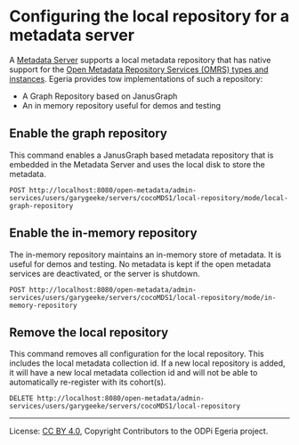<!-- SPDX-License-Identifier: CC-BY-4.0 -->
<!-- Copyright Contributors to the ODPi Egeria project. -->


# Configuring the local repository for a metadata server

A [Metadata Server](../concepts/metadata-server.md) supports a local metadata repository that has
native support for the
[Open Metadata Repository Services (OMRS) types and instances](../../../repository-services/docs/metadata-meta-model.md).
Egeria provides tow implementations of such a repository:

* A Graph Repository based on JanusGraph
* An in memory repository useful for demos and testing

## Enable the graph repository

This command enables a JanusGraph based metadata repository that is embedded in the Metadata Server
and uses the local disk to store the metadata.

```
POST http://localhost:8080/open-metadata/admin-services/users/garygeeke/servers/cocoMDS1/local-repository/mode/local-graph-repository
```

## Enable the in-memory repository

The in-memory repository maintains an in-memory store of metadata. It is useful for demos and testing.
No metadata is kept if the open metadata services are deactivated,
or the server is shutdown.

```
POST http://localhost:8080/open-metadata/admin-services/users/garygeeke/servers/cocoMDS1/local-repository/mode/in-memory-repository
```


## Remove the local repository

This command removes all configuration for the local repository.
This includes the local metadata collection id.  If a new local repository is
added, it will have a new local metadata collection id and will
not be able to automatically re-register with its cohort(s).

```
DELETE http://localhost:8080/open-metadata/admin-services/users/garygeeke/servers/cocoMDS1/local-repository
```


----
License: [CC BY 4.0](https://creativecommons.org/licenses/by/4.0/),
Copyright Contributors to the ODPi Egeria project.